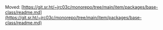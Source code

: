Moved: [https://git.sr.ht/~jrc03c/monorepo/tree/main/item/packages/base-class/readme.md](https://git.sr.ht/~jrc03c/monorepo/tree/main/item/packages/base-class/readme.md)